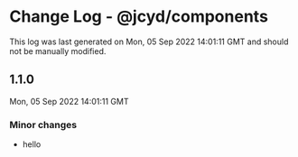 # Change Log - @jcyd/components

This log was last generated on Mon, 05 Sep 2022 14:01:11 GMT and should not be manually modified.

## 1.1.0
Mon, 05 Sep 2022 14:01:11 GMT

### Minor changes

- hello

